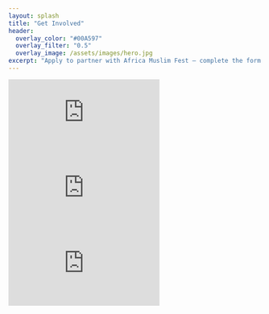```yaml
---
layout: splash
title: "Get Involved"
header:
  overlay_color: "#00A597"
  overlay_filter: "0.5"
  overlay_image: /assets/images/hero.jpg
excerpt: "Apply to partner with Africa Muslim Fest — complete the form below."
---
```


<section id="partner" class="page__section form-section">
  <div class="page__inner-wrap">
    <div class="embed-wrap">
      <div class="embed-card">
        <div class="embed-skeleton" aria-hidden="true"></div>
        <iframe
          class="embed-iframe"
          title="Partner / Sponsor Application"
          src="https://docs.google.com/forms/d/e/1FAIpQLSe-N_gpByLrIu9e6eoBaocws4XZEp9QdnUkS6Ot_VcDhoysow/viewform?embedded=true"
          loading="eager"
          frameborder="0"
          marginheight="0"
          marginwidth="0"
          allowtransparency="true"
        ></iframe>
      </div>
    </div>
  </div>
</section>

<section id="event" class="page__section form-section">
  <div class="page__inner-wrap">
    <div class="embed-wrap">
      <div class="embed-card">
        <div class="embed-skeleton" aria-hidden="true"></div>
        <iframe
          class="embed-iframe"
          title="Host Your Event Application"
          src="https://docs.google.com/forms/d/e/1FAIpQLSdPxgCO_32vko2dgIot0YoicczwyE71xq8C8B9X4rieHQqDag/viewform?embedded=true"
          loading="eager"
          frameborder="0"
          marginheight="0"
          marginwidth="0"
          allowtransparency="true"
        ></iframe>
      </div>
    </div>
  </div>
</section>

<section id="committee" class="page__section form-section">
  <div class="page__inner-wrap">
    <div class="embed-wrap">
      <div class="embed-card">
        <div class="embed-skeleton" aria-hidden="true"></div>
        <iframe
          class="embed-iframe"
          title="Join the Organising Committee"
          src="https://docs.google.com/forms/d/e/1FAIpQLScWI1wxyRA1_bpBCnX8uP1ddWm0PN4AWqmpFEdf2YV6148NOg/viewform?embedded=true"
          loading="eager"
          frameborder="0"
          marginheight="0"
          marginwidth="0"
          allowtransparency="true"
        ></iframe>
      </div>
    </div>
  </div>
</section>
